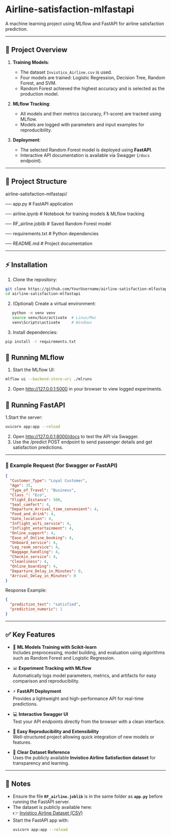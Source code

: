 # Airline-satisfaction-mlfastapi
A machine learning project using MLflow and FastAPI for airline satisfaction prediction.

---

## 📝 Project Overview

1. **Training Models**:  
   - The dataset `Invistico_Airline.csv` is used.  
   - Four models are trained: Logistic Regression, Decision Tree, Random Forest, and SVM.  
   - Random Forest achieved the highest accuracy and is selected as the production model.

2. **MLflow Tracking**:  
   - All models and their metrics (accuracy, F1-score) are tracked using MLflow.  
   - Models are logged with parameters and input examples for reproducibility.  

3. **Deployment**:  
   - The selected Random Forest model is deployed using **FastAPI**.  
   - Interactive API documentation is available via Swagger (`/docs` endpoint).

---

## 📁 Project Structure

airline-satisfaction-mlfastapi/

── app.py # FastAPI application

── airline.ipynb # Notebook for training models & MLflow tracking

── RF_airline.joblib # Saved Random Forest model

── requirements.txt # Python dependencies

── README.md # Project documentation


---

## ⚡ Installation

1. Clone the repository:

```bash
git clone https://github.com/YourUsername/airline-satisfaction-mlfastapi.git
cd airline-satisfaction-mlfastapi
```
2. (Optional) Create a virtual environment:
```bash
   python -m venv venv
   source venv/bin/activate  # Linux/Mac
   venv\Scripts\activate     # Windows
```
3. Install dependencies:
```bash
pip install -r requirements.txt
```

## 🚀 Running MLflow

1. Start the MLflow UI:
```bash
mlflow ui --backend-store-uri ./mlruns
```
2. Open http://127.0.0.1:5000
 in your browser to view logged experiments.

## 🏃 Running FastAPI
1.Start the server:
```bash
uvicorn app:app --reload
```
2. Open http://127.0.0.1:8000/docs
 to test the API via Swagger.
3. Use the /predict POST endpoint to send passenger details and get satisfaction predictions.

---

### 🧠 Example Request (for Swagger or FastAPI)

```json
{
  "Customer_Type": "Loyal Customer",
  "Age": 35,
  "Type_of_Travel": "Business",
  "Class_": "Eco",
  "Flight_Distance": 500,
  "Seat_comfort": 4,
  "Departure_Arrival_time_convenient": 4,
  "Food_and_drink": 4,
  "Gate_location": 4,
  "Inflight_wifi_service": 4,
  "Inflight_entertainment": 4,
  "Online_support": 4,
  "Ease_of_Online_booking": 4,
  "Onboard_service": 4,
  "Leg_room_service": 4,
  "Baggage_handling": 4,
  "Checkin_service": 4,
  "Cleanliness": 4,
  "Online_boarding": 4,
  "Departure_Delay_in_Minutes": 0,
  "Arrival_Delay_in_Minutes": 0
}
```
Response Example:
```json
{
  "prediction_text": "satisfied",
  "prediction_numeric": 1
}
```
---

## ✅ Key Features

- 🧠 **ML Models Training with Scikit-learn**  
  Includes preprocessing, model building, and evaluation using algorithms such as Random Forest and Logistic Regression.

- 📊 **Experiment Tracking with MLflow**  
  Automatically logs model parameters, metrics, and artifacts for easy comparison and reproducibility.

- ⚡ **FastAPI Deployment**  
  Provides a lightweight and high-performance API for real-time predictions.

- 💻 **Interactive Swagger UI**  
  Test your API endpoints directly from the browser with a clean interface.

- 🔁 **Easy Reproducibility and Extensibility**  
  Well-structured project allowing quick integration of new models or features.

- 🧾 **Clear Dataset Reference**  
  Uses the publicly available **Invistico Airline Satisfaction dataset** for transparency and learning.

---

## 📌 Notes

- Ensure the file **`RF_airline.joblib`** is in the same folder as **`app.py`** before running the FastAPI server.  
- The dataset is publicly available here:  
  👉 [Invistico Airline Dataset (CSV)](https://raw.githubusercontent.com/ManonYa09/MachineLearningT3/refs/heads/main/Dataset/Invistico_Airline.csv)  
- Start the FastAPI app with:
  ```bash
  uvicorn app:app --reload

